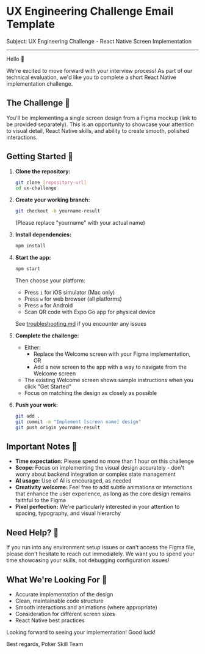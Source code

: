 # UX Engineering Challenge Email Template

Subject: UX Engineering Challenge - React Native Screen Implementation

---

Hello 👋

We're excited to move forward with your interview process! As part of our technical evaluation, we'd like you to complete a short React Native implementation challenge.

## The Challenge 🎨

You'll be implementing a single screen design from a Figma mockup (link to be provided separately). This is an opportunity to showcase your attention to visual detail, React Native skills, and ability to create smooth, polished interactions.

## Getting Started 🚀

1. **Clone the repository:**
   ```bash
   git clone [repository-url]
   cd ux-challenge
   ```

2. **Create your working branch:**
   ```bash
   git checkout -b yourname-result
   ```
   (Please replace "yourname" with your actual name)

3. **Install dependencies:**
   ```bash
   npm install
   ```

4. **Start the app:**
   ```bash
   npm start
   ```
   Then choose your platform:
   - Press `i` for iOS simulator (Mac only)
   - Press `w` for web browser (all platforms)
   - Press `a` for Android
   - Scan QR code with Expo Go app for physical device
   
   See [troubleshooting.md](./troubleshooting.md) if you encounter any issues

5. **Complete the challenge:**
   - Either:
     - Replace the Welcome screen with your Figma implementation, OR
     - Add a new screen to the app with a way to navigate from the Welcome screen
   - The existing Welcome screen shows sample instructions when you click "Get Started"
   - Focus on matching the design as closely as possible

6. **Push your work:**
   ```bash
   git add .
   git commit -m "Implement [screen name] design"
   git push origin yourname-result
   ```

## Important Notes 📝

- **Time expectation:** Please spend no more than 1 hour on this challenge
- **Scope:** Focus on implementing the visual design accurately - don't worry about backend integration or complex state management
- **AI usage:** Use of AI is encouraged, as needed
- **Creativity welcome:** Feel free to add subtle animations or interactions that enhance the user experience, as long as the core design remains faithful to the Figma
- **Pixel perfection:** We're particularly interested in your attention to spacing, typography, and visual hierarchy

## Need Help? 🤝

If you run into any environment setup issues or can't access the Figma file, please don't hesitate to reach out immediately. We want you to spend your time showcasing your skills, not debugging configuration issues!

## What We're Looking For 👀

- Accurate implementation of the design
- Clean, maintainable code structure
- Smooth interactions and animations (where appropriate)
- Consideration for different screen sizes
- React Native best practices

Looking forward to seeing your implementation! Good luck!

Best regards,
Poker Skill Team
